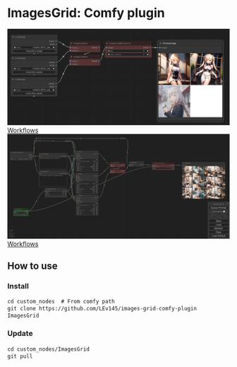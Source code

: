 # ImagesGrid: Comfy plugin


![Image](./workflows/mini.png)
[Workflows](./workflows/mini.json)
![Image](./workflows/base.png)
[Workflows](./workflows/base.json)


## How to use

### Install

```
cd custom_nodes  # From comfy path
git clone https://github.com/LEv145/images-grid-comfy-plugin ImagesGrid
```
### Update

```
cd custom_nodes/ImagesGrid
git pull
```
